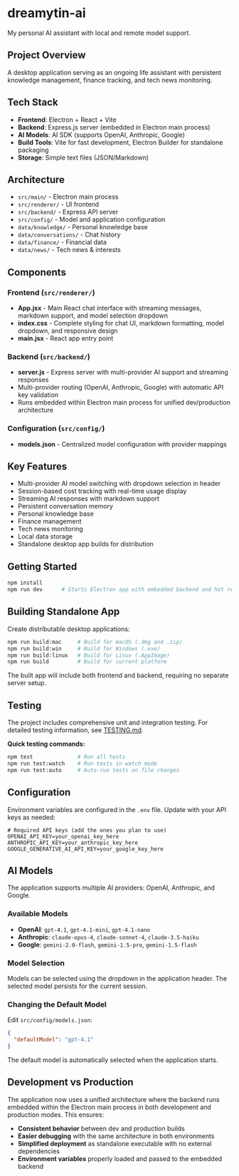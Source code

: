 # dreamytin-ai
My personal AI assistant with local and remote model support.

## Project Overview
A desktop application serving as an ongoing life assistant with persistent knowledge management, finance tracking, and tech news monitoring.

## Tech Stack
- **Frontend**: Electron + React + Vite
- **Backend**: Express.js server (embedded in Electron main process)
- **AI Models**: AI SDK (supports OpenAI, Anthropic, Google)
- **Build Tools**: Vite for fast development, Electron Builder for standalone packaging
- **Storage**: Simple text files (JSON/Markdown)

## Architecture
- `src/main/` - Electron main process
- `src/renderer/` - UI frontend
- `src/backend/` - Express API server
- `src/config/` - Model and application configuration
- `data/knowledge/` - Personal knowledge base
- `data/conversations/` - Chat history
- `data/finance/` - Financial data
- `data/news/` - Tech news & interests

## Components

### Frontend (`src/renderer/`)
- **App.jsx** - Main React chat interface with streaming messages, markdown support, and model selection dropdown
- **index.css** - Complete styling for chat UI, markdown formatting, model dropdown, and responsive design
- **main.jsx** - React app entry point

### Backend (`src/backend/`)
- **server.js** - Express server with multi-provider AI support and streaming responses
- Multi-provider routing (OpenAI, Anthropic, Google) with automatic API key validation
- Runs embedded within Electron main process for unified dev/production architecture

### Configuration (`src/config/`)
- **models.json** - Centralized model configuration with provider mappings

## Key Features
- Multi-provider AI model switching with dropdown selection in header
- Session-based cost tracking with real-time usage display
- Streaming AI responses with markdown support
- Persistent conversation memory
- Personal knowledge base
- Finance management
- Tech news monitoring
- Local data storage
- Standalone desktop app builds for distribution

## Getting Started
```bash
npm install
npm run dev      # Starts Electron app with embedded backend and hot reloading
```

## Building Standalone App
Create distributable desktop applications:

```bash
npm run build:mac     # Build for macOS (.dmg and .zip)
npm run build:win     # Build for Windows (.exe)
npm run build:linux   # Build for Linux (.AppImage)
npm run build         # Build for current platform
```

The built app will include both frontend and backend, requiring no separate server setup.

## Testing
The project includes comprehensive unit and integration testing. For detailed testing information, see [TESTING.md](./TESTING.md).

**Quick testing commands:**
```bash
npm test              # Run all tests
npm run test:watch    # Run tests in watch mode
npm run test:auto     # Auto-run tests on file changes
```

## Configuration
Environment variables are configured in the `.env` file. Update with your API keys as needed:

```env
# Required API keys (add the ones you plan to use)
OPENAI_API_KEY=your_openai_key_here
ANTHROPIC_API_KEY=your_anthropic_key_here  
GOOGLE_GENERATIVE_AI_API_KEY=your_google_key_here
```

## AI Models
The application supports multiple AI providers: OpenAI, Anthropic, and Google.

### Available Models
- **OpenAI**: `gpt-4.1`, `gpt-4.1-mini`, `gpt-4.1-nano`
- **Anthropic**: `claude-opus-4`, `claude-sonnet-4`, `claude-3.5-haiku`
- **Google**: `gemini-2.0-flash`, `gemini-1.5-pro`, `gemini-1.5-flash`

### Model Selection
Models can be selected using the dropdown in the application header. The selected model persists for the current session.

### Changing the Default Model
Edit `src/config/models.json`:

```json
{
  "defaultModel": "gpt-4.1"
}
```

The default model is automatically selected when the application starts.

## Development vs Production
The application now uses a unified architecture where the backend runs embedded within the Electron main process in both development and production modes. This ensures:

- **Consistent behavior** between dev and production builds
- **Easier debugging** with the same architecture in both environments  
- **Simplified deployment** as standalone executable with no external dependencies
- **Environment variables** properly loaded and passed to the embedded backend
